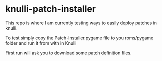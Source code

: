 # knulli-patch-installer

This repo is where I am currently testing ways to easily deploy patches in knulli.

To test simply copy the Patch-Installer.pygame file to you roms/pygame folder and run it from with in Knulli

First run will ask you to download some patch definition files.
